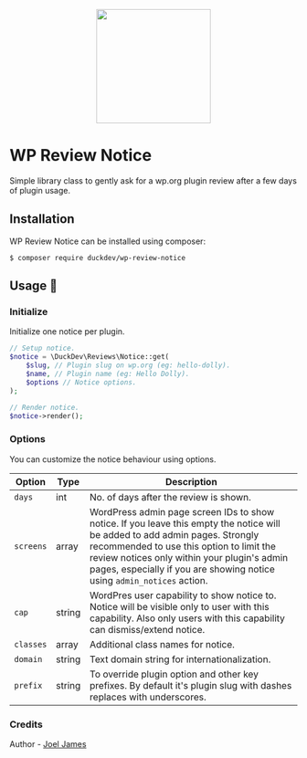 <p align="center">
<a href="http://duckdev.com" target="_blank">
    <img width="200px" src="https://duckdev.com/wp-content/uploads/2020/12/cropped-duckdev-logo-mid.png">
</a>
</p>

# WP Review Notice
Simple library class to gently ask for a wp.org plugin review after a few days of plugin usage.

## Installation
WP Review Notice can be installed using composer:

```
$ composer require duckdev/wp-review-notice
```

## Usage 📖

### Initialize

Initialize one notice per plugin.
```php
// Setup notice.
$notice = \DuckDev\Reviews\Notice::get(
	$slug, // Plugin slug on wp.org (eg: hello-dolly).
	$name, // Plugin name (eg: Hello Dolly).
	$options // Notice options.
);

// Render notice.
$notice->render();
```
### Options
You can customize the notice behaviour using options.

| Option  | Type | Description |
| ------- | ---- | ----------- |
| `days` | int | No. of days after the review is shown.  |
| `screens` | array| WordPress admin page screen IDs to show notice. If you leave this empty the notice will be added to add admin pages. Strongly recommended to use this option to limit the review notices only within your plugin's admin pages, especially if you are showing notice using `admin_notices` action. |
| `cap` | string | WordPres user capability to show notice to. Notice will be visible only to user with this capability. Also only users with this capability can dismiss/extend notice. |
| `classes` | array | Additional class names for notice. |
| `domain` | string | Text domain string for internationalization. |
| `prefix` | string | To override plugin option and other key prefixes. By default it's plugin slug with dashes replaces with underscores. |

### Credits
Author - [Joel James](https://duckdev.com)